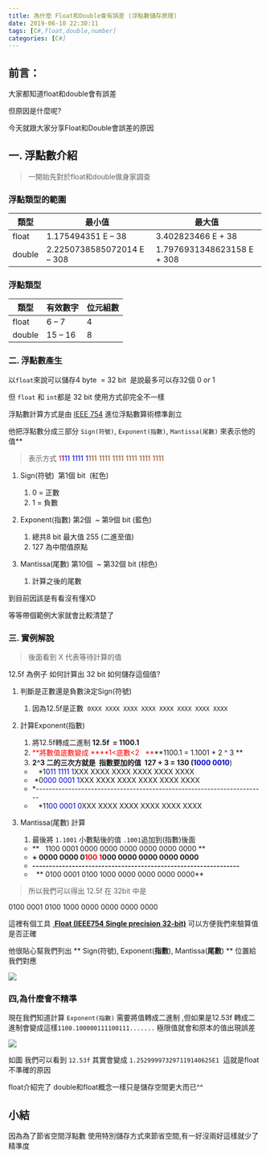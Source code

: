 ```yaml
---
title: 為什麼 Float和Double會有誤差 (浮點數儲存原理)
date: 2019-06-10 22:30:11
tags: [C#,float,double,number]
categories: [C#]
---
```


## 前言：

大家都知道float和double會有誤差 

但原因是什麼呢? 

今天就跟大家分享Float和Double會誤差的原因

## 一. 浮點數介紹

> 一開始先對於float和double做身家調查

### 浮點類型的範圍

|類型|最小值|最大值|
|--- |--- |--- |
|float|1.175494351 E – 38|3.402823466 E + 38|
|double|2.2250738585072014 E – 308|1.7976931348623158 E + 308|


### 浮點類型

|類型|有效數字|位元組數|
|--- |--- |--- |
|float|6 – 7|4|
|double|15 – 16|8|


### 二. 浮點數產生

以`float`來說可以儲存4 byte  = 32 bit  是說最多可以存32個 0 or 1

但 `float` 和 `int`都是 32 bit 使用方式卻完全不一樣

浮點數計算方式是由 [IEEE 754](https://en.wikipedia.org/wiki/IEEE_754) 進位浮點數算術標準創立

他把浮點數分成三部分 `Sign(符號)`, `Exponent(指數)`, `Mantissa(尾數)` 來表示他的值**

> 表示方式 <span style="color:#FF0000;">1</span><span style="color:#0000CD;">111 1111 1</span><span style="color:#8B4513;">111 1111 1111 1111 1111 1111</span>

1.  Sign(符號)  第1個 bit ​ (紅色)

    1.  0 = 正數
    2.  1 = 負數

2.  Exponent(指數) 第2個  ~ 第9個 bit (藍色)

    1.  總共8 bit 最大值 255 (二進至值)
    2.  127 為中間值原點 

3.  Mantissa(尾數) 第10個  ~ 第32個 bit (棕色)

    1.  計算之後的尾數

到目前因該是有看沒有懂XD

等等帶個範例大家就會比較清楚了

### 三. 實例解說

> 後面看到 X 代表等待計算的值

12.5f 為例子 如何計算出 32 bit 如何儲存這個值?

1.  判斷是正數還是負數決定Sign(符號)

    1.  因為12.5f是正數  `0XXX XXXX XXXX XXXX XXXX XXXX XXXX XXXX`

2.  計算Exponent(指數)​​ 

    1.  將12.5f轉成二進制 **12.5f  = 1100.1**
    2.  <span style="color:#FF0000;"><span style="color:#FF0000;">**將數值底數變成 **</span>**1<底數<2   **</span>**1100.1​ = 1.1001 * 2 ^ 3 **
    3.  **2^3 二的三次方就是  **指數​要加的值  127 + 3 = 130 (**<span style="color:#0000CD;">1000 0010</span>**)

    *      *1<span style="color:#0000CD;">011 1111 1</span>XXX XXXX XXXX XXXX XXXX XXXX 
    *    *0<span style="color:#0000CD;">000 0001 1</span>XXX XXXX XXXX XXXX XXXX XXXX  
    *   *-----------------------------------------------------------------------
    *      *1<span style="color:#0000CD;"></span><span style="color:#0000CD;">100 0001 0</span><span style="color:#0000CD;"></span>XXX XXXX XXXX XXXX XXXX XXXX 

3.  Mantissa(尾數)​ 計算​

    1.  最後將 `1.1001` 小數點後的值 `.1001`追加到(指數​)後面

    *   **   ​1100 0001 0000 0000 0000 0000 0000 0000 ​​**
    *   **+ 0000 0000 0<span style="color:#FF0000;">100 1</span>000 0000 0000 0000 0000 ​**
    *   **---------------------------------------------------------------**
    *     ** 0100 0001 0100 1000 0000 0000 0000 0000**

> 所以我們可以得出 12.5f 在 32bit 中是

<div class="note note--normal">0100 0001 0100 1000 0000 0000 0000 0000</div>

這裡有個工具 [ **Float (IEEE754 Single precision 32-bit)**](http://www.binaryconvert.com/result_float.html?decimal=049050046053) 可以方便我們來驗算值是否正確

他很貼心幫我們列出 ** Sign(符號), Exponent(**指數**), Mantissa(**尾數**) ** 位置給我們對應

![](https://az787680.vo.msecnd.net/user/九桃/5645fb7b-dab2-478f-b703-5fc7ffbc3ecf/1541866994_04424.png)

### 四,為什麼會不精準

現在我們知道計算 `Exponent(指數)`​​ 需要將值轉成二進制 ,但如果是12.53f 轉成二進制會變成這樣`1100.100000111100111.......` 極限值就會和原本的值出現誤差

![](https://az787680.vo.msecnd.net/user/九桃/5645fb7b-dab2-478f-b703-5fc7ffbc3ecf/1541867579_90869.png)

如圖 我們可以看到 `12.53f` 其實會變成 `1.252999973297119140625E1`  這就是float不準確的原因

float介紹完了 double和float概念一樣只是儲存空間更大而已^^

## 小結

因為為了節省空間浮點數 使用特別儲存方式來節省空間,有一好沒兩好這樣就少了精準度
